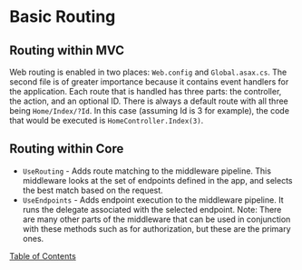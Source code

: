 # Basic Routing

## Routing within MVC
Web routing is enabled in two places: `Web.config` and `Global.asax.cs`. The second file is of greater importance because it contains event handlers for the application. Each route that is handled has three parts: the controller, the action, and an optional ID. There is always a default route with all three being `Home/Index/?Id`. In this case (assuming Id is 3 for example), the code that would be executed is `HomeController.Index(3)`.

## Routing within Core
- `UseRouting` - Adds route matching to the middleware pipeline. This middleware looks at the set of endpoints defined in the app, and selects the best match based on the request.
- `UseEndpoints` - Adds endpoint execution to the middleware pipeline. It runs the delegate associated with the selected endpoint.
Note: There are many other parts of the middleware that can be used in conjunction with these methods such as for authorization, but these are the primary ones.



[Table of Contents](../README.md)
